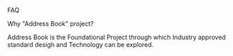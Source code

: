 FAQ

Why "Address Book" project?

Address Book is the Foundational Project through which Industry approved standard desigh and Technology can be explored.